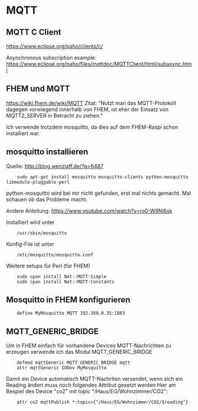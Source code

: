# MQTT

## MQTT C Client
https://www.eclipse.org/paho/clients/c/

Asynchronous subscription example:
https://www.eclipse.org/paho/files/mqttdoc/MQTTClient/html/subasync.html

## FHEM und MQTT
https://wiki.fhem.de/wiki/MQTT
Zitat: "Nutzt man das MQTT-Protokoll dagegen vorwiegend innerhalb von FHEM, ist eher der Einsatz von MQTT2_SERVER in Betracht zu ziehen." 

Ich verwende trotzdem mosquitto, da dies auf dem FHEM-Raspi schon installiert war. 


## mosquitto installieren
Quelle: http://blog.wenzlaff.de/?p=6487

        sudo apt-get install mosquitto mosquitto-clients python-mosquitto libmodule-pluggable-perl

python-mosquitto wird bei mir nicht gefunden, erst mal nichts gemacht. Mal schauen ob das Probleme macht.
        
Andere Anleitung: https://www.youtube.com/watch?v=ro0-W9Nl6sk

Installiert wird unter 

        /usr/sbin/mosquitto
        
Konfig-File ist unter 

        /etc/mosquitto/mosquitto.conf

Weitere setups für Perl (für FHEM)

        sudo cpan install Net::MQTT:Simple
        sudo cpan install Net::MQTT:Constants
        
## Mosquitto in FHEM konfigurieren

        define MyMosquitto MQTT 192.168.0.35:1883
 
## MQTT_GENERIC_BRIDGE

Um in FHEM einfach für vorhandene Devices MQTT-Nachrichten zu erzeugen verwende ich das Modul MQTT_GENERIC_BRIDGE

        defmod mqttGeneric MQTT_GENERIC_BRIDGE mqtt
        attr mqttGeneric IODev MyMosquitto
        
Damit ein Device automatisch MQTT-Nachriten versendet, wenn sich ein Reading ändert muss noch folgendes Attribut gesetzt werden Hier am Bespiel des Device "co2" mit topic "/Haus/EG/Wohnzimmer/CO2":

        attr co2 mqttPublish *:topic={"/Haus/EG/Wohnzimmer/CO2/$reading"}
